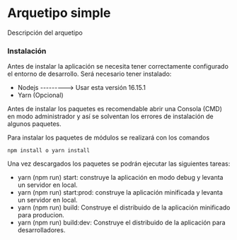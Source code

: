 # Arquetipo simple

Descripción del arquetipo

### Instalación 

Antes de instalar la aplicación se necesita tener correctamente configurado el entorno de desarrollo. Será necesario tener instalado:

  * Nodejs ---------> Usar esta versión 16.15.1
  * Yarn (Opcional)

Antes de instalar los paquetes es recomendable abrir una Consola (CMD) en modo administrador y así se solventan los errores de instalación de algunos paquetes.

Para instalar los paquetes de módulos se realizará con los comandos 
```
npm install o yarn install
```

Una vez descargados los paquetes se podrán ejecutar las siguientes tareas:
* yarn (npm run) start: construye la aplicación en modo debug y levanta un servidor en local.
* yarn (npm run) start:prod: construye la aplicación minificada y levanta un servidor en local.
* yarn (npm run) build: Construye el distribuido de la aplicación minificado para producion. 
* yarn (npm run) build:dev: Construye el distribuido de la aplicación para desarrolladores. 

